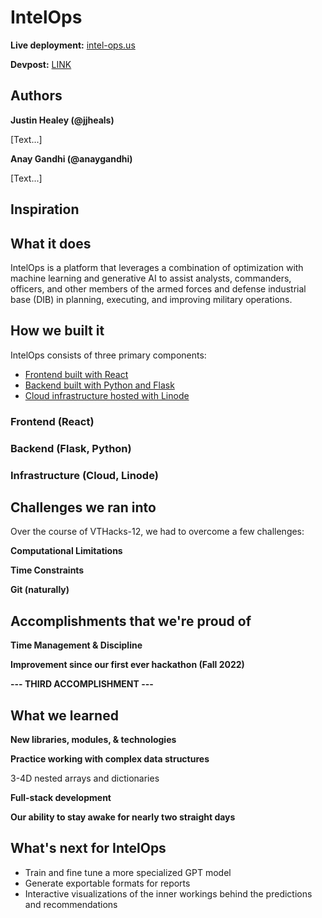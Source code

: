 # IntelOps

**Live deployment:** [intel-ops.us](https://intel-ops.us)

**Devpost:** [LINK]()

## Authors

**Justin Healey (@jjheals)**

[Text...]

**Anay Gandhi (@anaygandhi)**

[Text...]

## Inspiration



## What it does

IntelOps is a platform that leverages a combination of optimization with machine learning and generative AI to assist analysts, commanders, officers, and other members of the armed forces and defense industrial base (DIB) in planning, executing, and improving military operations. 


## How we built it

IntelOps consists of three primary components:
- [Frontend built with React](#frontend-react)
- [Backend built with Python and Flask](#backend-flask-python)
- [Cloud infrastructure hosted with Linode](#infrastructure-cloud-linode)

### Frontend (React) 

### Backend (Flask, Python)

### Infrastructure (Cloud, Linode)

## Challenges we ran into

Over the course of VTHacks-12, we had to overcome a few challenges: 

**Computational Limitations**

**Time Constraints**

**Git (naturally)**


## Accomplishments that we're proud of

**Time Management & Discipline**

**Improvement since our first ever hackathon (Fall 2022)**

**--- THIRD ACCOMPLISHMENT ---**


## What we learned

**New libraries, modules, & technologies**


**Practice working with complex data structures**

3-4D nested arrays and dictionaries

**Full-stack development**

**Our ability to stay awake for nearly two straight days**



## What's next for IntelOps

- Train and fine tune a more specialized GPT model
- Generate exportable formats for reports
- Interactive visualizations of the inner workings behind the predictions and recommendations
